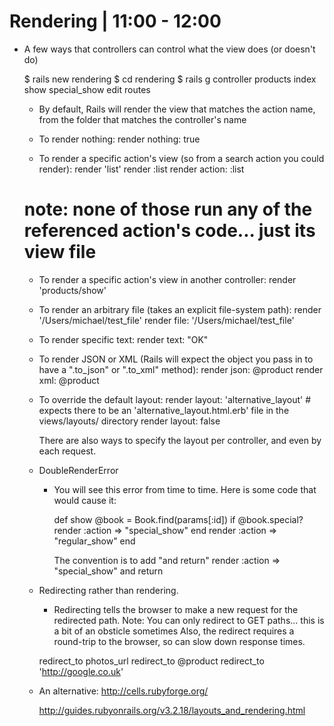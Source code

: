 # Rendering | 11:00 - 12:00
- A few ways that controllers can control what the view does (or doesn't do)

  $ rails new rendering
  $ cd rendering
  $ rails g controller products index show special_show
  edit routes


  - By default, Rails will render the view that matches the action name, from the folder that matches the controller's name

  - To render nothing:
  render nothing: true

  - To render a specific action's view (so from a search action you could render):
  render 'list'
  render :list
  render action: :list
  # note: none of those run any of the referenced action's code... just its view file

  - To render a specific action's view in another controller:
  render 'products/show'

  - To render an arbitrary file (takes an explicit file-system path):
  render '/Users/michael/test_file'
  render file: '/Users/michael/test_file'

  - To render specific text:
  render text: "OK"

  - To render JSON or XML (Rails will expect the object you pass in to have a ".to_json" or ".to_xml" method):
  render json: @product
  render xml: @product

  - To override the default layout:
    render layout: 'alternative_layout' # expects there to be an 'alternative_layout.html.erb' file in the views/layouts/ directory
    render layout: false

    There are also ways to specify the layout per controller, and even by each request.


  - DoubleRenderError
    - You will see this error from time to time. Here is some code that would cause it:

      def show
        @book = Book.find(params[:id])
        if @book.special?
          render :action => "special_show"
        end
        render :action => "regular_show"
      end

      The convention is to add "and return"
        render :action => "special_show" and return


  - Redirecting rather than rendering.
    - Redirecting tells the browser to make a new request for the redirected path.
      Note: You can only redirect to GET paths... this is a bit of an obsticle sometimes
      Also, the redirect requires a round-trip to the browser, so can slow down response times.

    redirect_to photos_url
    redirect_to @product
    redirect_to 'http://google.co.uk'

  - An alternative:
    http://cells.rubyforge.org/


    http://guides.rubyonrails.org/v3.2.18/layouts_and_rendering.html



